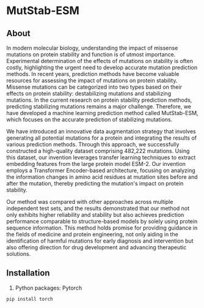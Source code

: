 # MutStab-ESM
## About

In modern molecular biology, understanding the impact of missense mutations on protein stability and function is of utmost importance. Experimental determination of the effects of mutations on stability is often costly, highlighting the urgent need to develop accurate mutation prediction methods. In recent years, prediction methods have become valuable resources for assessing the impact of mutations on protein stability. Missense mutations can be categorized into two types based on their effects on protein stability: destabilizing mutations and stabilizing mutations. In the current research on protein stability prediction methods, predicting stabilizing mutations remains a major challenge. Therefore, we have developed a machine learning prediction method called MutStab-ESM, which focuses on the accurate prediction of stabilizing mutations.

We have introduced an innovative data augmentation strategy that involves generating all potential mutations for a protein and integrating the results of various prediction methods. Through this approach, we successfully constructed a high-quality dataset comprising 482,222 mutations. Using this dataset, our invention leverages transfer learning techniques to extract embedding features from the large protein model ESM-2. Our invention employs a Transformer Encoder-based architecture, focusing on analyzing the information changes in amino acid residues at mutation sites before and after the mutation, thereby predicting the mutation's impact on protein stability.

Our method was compared with other approaches across multiple independent test sets, and the results demonstrated that our method not only exhibits higher reliability and stability but also achieves prediction performance comparable to structure-based models by solely using protein sequence information. This method holds promise for providing guidance in the fields of medicine and protein engineering, not only aiding in the identification of harmful mutations for early diagnosis and intervention but also offering direction for drug development and advancing therapeutic solutions.



## Installation

1. Python packages: Pytorch

```
pip install torch
```
